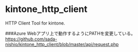 # kintone_http_client
HTTP Client Tool for kintone.

###Azure Webアプリ上で動作するようにPATHを変更している。
https://github.com/sada-nishio/kintone_http_client/blob/master/api/request.php

